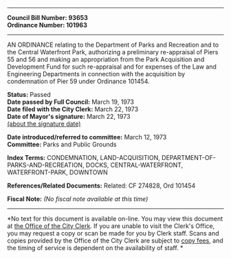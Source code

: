 * * * * *  
  
**Council Bill Number: [](#h0)[](#h2)93653**   
**Ordinance Number: 101963**  
  
* * * * *  
  
AN ORDINANCE relating to the Department of Parks and Recreation and to the Central Waterfront Park, authorizing a preliminary re-appraisal of Piers 55 and 56 and making an appropriation from the Park Acquisition and Development Fund for such re-appraisal and for expenses of the Law and Engineering Departments in connection with the acquisition by condemnation of Pier 59 under Ordinance 101454.  
  
**Status:** Passed   
**Date passed by Full Council:** March 19, 1973   
**Date filed with the City Clerk:** March 22, 1973   
**Date of Mayor's signature:** March 22, 1973   
[(about the signature date)](/~public/approvaldate.htm)   
  
  
**Date introduced/referred to committee:** March 12, 1973   
**Committee:** Parks and Public Grounds   
  
**Index Terms:** CONDEMNATION, LAND-ACQUISITION, DEPARTMENT-OF-PARKS-AND-RECREATION, DOCKS, CENTRAL-WATERFRONT, WATERFRONT-PARK, DOWNTOWN  
  
**References/Related Documents:** Related: CF 274828, Ord 101454  
  
**Fiscal Note:** *(No fiscal note available at this time)*  
  
* * * * *  
  
*No text for this document is available on-line. You may view this document at [the Office of the City Clerk](http://www.seattle.gov/leg/clerk/contactUs.htm). If you are unable to visit the Clerk's Office, you may request a copy or scan be made for you by Clerk staff. Scans and copies provided by the Office of the City Clerk are subject to [copy fees](http://clerk.seattle.gov/~public/clerkfees.htm), and the timing of service is dependent on the availability of staff. *  
  
  
